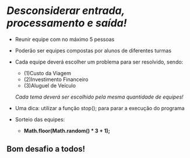 # _Desconsiderar entrada, processamento e saída!_

* Reunir equipe com no máximo 5 pessoas
* Poderão ser equipes compostas por alunos de diferentes turmas
* Cada equipe deverá escolher um problema para ser resolvido, sendo:
    * (1)Custo da Viagem
    * (2)Investimento Financeiro
    * (3)Aluguel de Veículo

    _Cada tema deverá ser escolhido pela mesma quantidade de equipes!_


* Uma dica: utilizar a função stop(); para parar a execução do programa

* Sorteio das equipes: 
    * **Math.floor(Math.random() * 3 + 1);**

## **Bom desafio a todos!**
